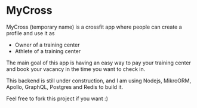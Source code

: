 # MyCross

MyCross (temporary name) is a crossfit app where people can create a profile and use it as 
* Owner of a training center
* Athlete of a training center

The main goal of this app is having an easy way to pay your training center and book your vacancy in the time you want to check in.

This backend is still under construction, and I am using Nodejs, MikroORM, Apollo, GraphQL, Postgres and Redis to build it.

Feel free to fork this project if you want :)